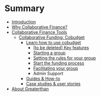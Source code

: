 # Summary

* [Introduction](README.md)
* [Why Collaborative Finance? ](chapter1.md)
* [Collaborative Finance Tools](collaborative-finance-tools.md)
  * [Collaborative Funding: Cobudget](cobudget.md)
    * [Learn how to use cobudget](learn-how-to-use-cobudget.md)
      * [\[to be deleted\] Key features](learn-how-to-use-cobudget/key-features.md)
      * [Starting a group](learn-how-to-use-cobudget/starting-a-group.md)
      * [Setting the rules for your group](learn-how-to-use-cobudget/setting-the-rules-for-your-group.md)
      * [Start the funding process](learn-how-to-use-cobudget/start-the-funding-process.md)
      * [Facilitating your group](learn-how-to-use-cobudget/facilitating-your-group.md)
      * Admin Support
    * [Guides & How-to](guides-and-how-to.md)
    * [Case studies & user stories](case-studies-and-user-stories.md)
* [About Greaterthan](about-greaterthan.md)

